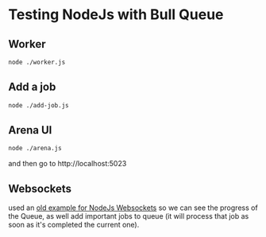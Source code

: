 # Testing NodeJs with Bull Queue

## Worker

```bash
node ./worker.js
```

## Add a job

```bash
node ./add-job.js
```

## Arena UI

```bash
node ./arena.js
```

and then go to http://localhost:5023

## Websockets

used an [old example for NodeJs Websockets](https://medium.com/@martin.sikora/node-js-websocket-simple-chat-tutorial-2def3a841b61) so we can see the progress of the Queue, as well add important jobs to queue (it will process that job as soon as it's completed the current one).